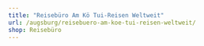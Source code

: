 ```yaml
---
title: "Reisebüro Am Kö Tui-Reisen Weltweit"
url: /augsburg/reisebuero-am-koe-tui-reisen-weltweit/
shop: Reisebüro
---
```

